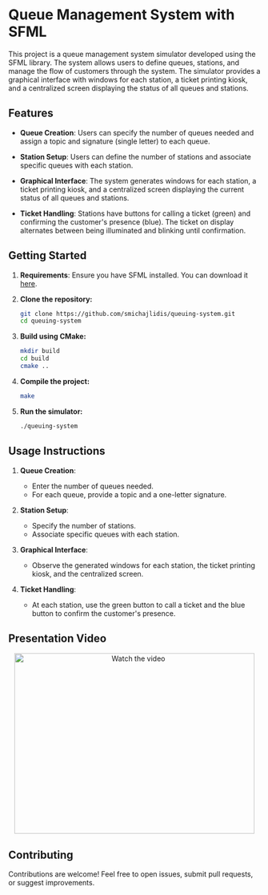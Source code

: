 # Queue Management System with SFML

This project is a queue management system simulator developed using the SFML library. The system allows users to define queues, stations, and manage the flow of customers through the system. The simulator provides a graphical interface with windows for each station, a ticket printing kiosk, and a centralized screen displaying the status of all queues and stations.

## Features

- **Queue Creation**: Users can specify the number of queues needed and assign a topic and signature (single letter) to each queue.

- **Station Setup**: Users can define the number of stations and associate specific queues with each station.

- **Graphical Interface**: The system generates windows for each station, a ticket printing kiosk, and a centralized screen displaying the current status of all queues and stations.

- **Ticket Handling**: Stations have buttons for calling a ticket (green) and confirming the customer's presence (blue). The ticket on display alternates between being illuminated and blinking until confirmation.

## Getting Started

1. **Requirements**: Ensure you have SFML installed. You can download it [here](https://www.sfml-dev.org/download.php).

2. **Clone the repository:**
    ```bash
    git clone https://github.com/smichajlidis/queuing-system.git
    cd queuing-system
    ```

3. **Build using CMake:**
    ```bash
    mkdir build
    cd build
    cmake ..
    ```

4. **Compile the project:**
    ```bash
    make
    ```

5. **Run the simulator:**
    ```bash
    ./queuing-system
    ```


## Usage Instructions

1. **Queue Creation**:
   - Enter the number of queues needed.
   - For each queue, provide a topic and a one-letter signature.

2. **Station Setup**:
   - Specify the number of stations.
   - Associate specific queues with each station.

3. **Graphical Interface**:
   - Observe the generated windows for each station, the ticket printing kiosk, and the centralized screen.

4. **Ticket Handling**:
   - At each station, use the green button to call a ticket and the blue button to confirm the customer's presence.

## Presentation Video

<div align="center">
  <a href="https://www.youtube.com/watch?v=-F0IpD7jhmM">
    <img src="https://img.youtube.com/vi/-F0IpD7jhmM/0.jpg" alt="Watch the video" width="480" height="360">
  </a>
</div>

## Contributing

Contributions are welcome! Feel free to open issues, submit pull requests, or suggest improvements.
